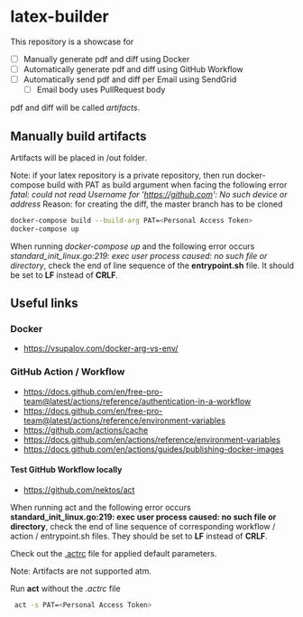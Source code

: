 # latex-builder

This repository is a showcase for

- [ ] Manually generate pdf and diff using Docker
- [ ] Automatically generate pdf and diff using GitHub Workflow
- [ ] Automatically send pdf and diff per Email using SendGrid
   - [ ] Email body uses PullRequest body

pdf and diff will be called _artifacts_.

## Manually build artifacts

Artifacts will be placed in /out folder.

Note: if your latex repository is a private repository, then run docker-compose build with PAT as build argument when facing the following error _fatal: could not read Username for 'https://github.com': No such device or address_
Reason: for creating the diff, the master branch has to be cloned

```bash
docker-compose build --build-arg PAT=<Personal Access Token>
docker-compose up
```

When running _docker-compose up_ and the following error occurs _standard_init_linux.go:219: exec user process caused: no such file or directory_, check the end of line sequence of the __entrypoint.sh__ file. It should be set to __LF__ instead of __CRLF__.

## Useful links

### Docker

- https://vsupalov.com/docker-arg-vs-env/

### GitHub Action / Workflow

- https://docs.github.com/en/free-pro-team@latest/actions/reference/authentication-in-a-workflow
- https://docs.github.com/en/free-pro-team@latest/actions/reference/environment-variables
- https://github.com/actions/cache
- https://docs.github.com/en/actions/reference/environment-variables
- https://docs.github.com/en/actions/guides/publishing-docker-images

#### Test GitHub Workflow locally

- https://github.com/nektos/act

When running act and the following error occurs __standard_init_linux.go:219: exec user process caused: no such file or directory__, check the end of line sequence of corresponding workflow / action / entrypoint.sh files. They should be set to __LF__ instead of __CRLF__.

Check out the [.actrc](.actrc) file for applied default parameters.

Note: Artifacts are not supported atm.

Run __act__ without the _.actrc_ file

```bash
 act -s PAT=<Personal Access Token>
```
